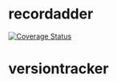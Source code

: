 # recordadder
[![Coverage Status](https://coveralls.io/repos/github/brotherlogic/recordadder/badge.svg)](https://coveralls.io/github/brotherlogic/recordadder)
# versiontracker
